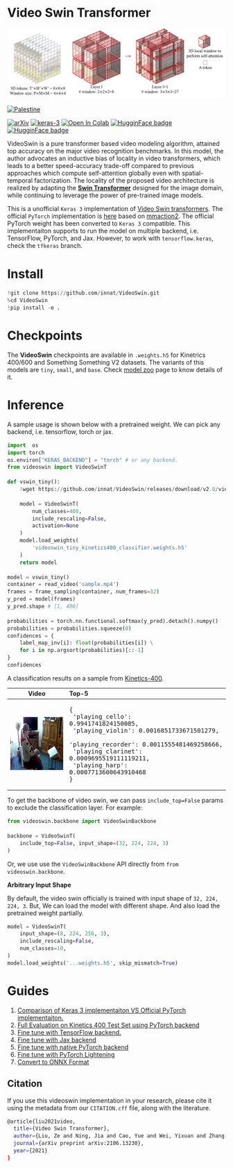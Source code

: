 # Video Swin Transformer

![](./assets/teaser.png)

[![Palestine](https://img.shields.io/badge/Free-Palestine-white?labelColor=green)](https://twitter.com/search?q=%23FreePalestine&src=typed_query)

[![arXiv](https://img.shields.io/badge/arXiv-2106.13230-darkred)](https://arxiv.org/abs/2106.13230) [![keras-3](https://img.shields.io/badge/keras-3-darkred
)]([?](https://img.shields.io/badge/keras-2.12-darkred)) [![Open In Colab](https://colab.research.google.com/assets/colab-badge.svg)](https://colab.research.google.com/drive/1Q7A700MEI10UomikqjQJANWyFZktJCT-?usp=sharing) [![HugginFace badge](https://img.shields.io/badge/🤗%20Hugging%20Face-Spaces-yellow.svg)](https://huggingface.co/spaces/innat/VideoSwin) [![HugginFace badge](https://img.shields.io/badge/🤗%20Hugging%20Face-Hub-yellow.svg)](https://huggingface.co/innat/videoswin)


VideoSwin is a pure transformer based video modeling algorithm, attained top accuracy on the major video recognition benchmarks. In this model, the author advocates an inductive bias of locality in video transformers, which leads to a better speed-accuracy trade-off compared to previous approaches which compute self-attention globally even with spatial-temporal factorization. The locality of the proposed video architecture is realized by adapting the [**Swin Transformer**](https://arxiv.org/abs/2103.14030) designed for the image domain, while continuing to leverage the power of pre-trained image models.

This is a unofficial `Keras 3` implementation of [Video Swin transformers](https://arxiv.org/abs/2106.13230). The official `PyTorch` implementation is [here](https://github.com/SwinTransformer/Video-Swin-Transformer) based on [mmaction2](https://github.com/open-mmlab/mmaction2). The official PyTorch weight has been converted to `Keras 3` compatible. This implementaiton supports to run the model on multiple backend, i.e. TensorFlow, PyTorch, and Jax. However, to work with `tensorflow.keras`, check the `tfkeras` branch.


# Install 

```python
!git clone https://github.com/innat/VideoSwin.git
%cd VideoSwin
!pip install -e . 
```

# Checkpoints

The **VideoSwin** checkpoints are available in `.weights.h5` for Kinetrics 400/600 and Something Something V2 datasets. The variants of this models are `tiny`, `small`, and `base`. Check [model zoo](https://github.com/innat/VideoSwin/blob/main/MODEL_ZOO.md) page to know details of it. 


# Inference

A sample usage is shown below with a pretrained weight. We can pick any backend, i.e. tensorflow, torch or jax.

```python
import  os
import torch
os.environ["KERAS_BACKEND"] = "torch" # or any backend.
from videoswin import VideoSwinT

def vswin_tiny():
    !wget https://github.com/innat/VideoSwin/releases/download/v2.0/videoswin_tiny_kinetics400_classifier.weights.h5 -q

    model = VideoSwinT(
        num_classes=400,
        include_rescaling=False,
        activation=None
    )
    model.load_weights(
        'videoswin_tiny_kinetics400_classifier.weights.h5'
    )
    return model

model = vswin_tiny()
container = read_video('sample.mp4')
frames = frame_sampling(container, num_frames=32)
y_pred = model(frames)
y_pred.shape # [1, 400]

probabilities = torch.nn.functional.softmax(y_pred).detach().numpy()
probabilities = probabilities.squeeze(0)
confidences = {
    label_map_inv[i]: float(probabilities[i]) \
    for i in np.argsort(probabilities)[::-1]
}
confidences
```
A classification results on a sample from [Kinetics-400](https://paperswithcode.com/dataset/kinetics-400-1).

| Video | Top-5 |
|:---:|:---|
| ![](./assets/view1.gif) | <pre>{<br>    'playing_cello': 0.9941741824150085,<br>    'playing_violin': 0.0016851733671501279,<br>    'playing_recorder': 0.0011555481469258666,<br>    'playing_clarinet': 0.0009695519111119211,<br>    'playing_harp': 0.0007713600643910468<br>}</pre> |


To get the backbone of video swin, we can pass `include_top=False` params to exclude the classification layer. For example:

```python
from videoswin.backbone import VideoSwinBackbone

backbone = VideoSwinT(
    include_top=False, input_shape=(32, 224, 224, 3)
)
```

Or, we use use the `VideoSwinBackbone` API directly from `from videoswin.backbone`.


**Arbitrary Input Shape**

By default, the video swin officially is trained with input shape of `32, 224, 224, 3`. But, We can load the model with different shape. And also load the pretrained weight partially.

```python
model = VideoSwinT(
    input_shape=(8, 224, 256, 3),
    include_rescaling=False,
    num_classes=10,
)
model.load_weights('...weights.h5', skip_mismatch=True)
```


# Guides

1. [Comparison of Keras 3 implementaiton VS Official PyTorch implementaiton.](guides/logit_checking)
2. [Full Evaluation on Kinetics 400 Test Set using PyTorch backend](guides/eval_benchmark/kerascv-kinetics-400-evaluation-in-pytorch.ipynb)
3. [Fine tune with TensorFlow backend.](guides/fine_tune/tf_videoswin_video_classification.ipynb)
4. [Fine tune with Jax backend](guides/fine_tune/jax_videoswin_video_classification.ipynb)
5. [Fine tune with native PyTorch backend](guides/fine_tune/torch_videoswin_video_classification.ipynb)
6. [Fine tune with PyTorch Lightening](guides/fine_tune/torch_lightning_videoswin_video_classification.ipynb)
7. [Convert to ONNX Format](guides/inference_conversion/convert-video-swin-to-onnx.ipynb)


##  Citation

If you use this videoswin implementation in your research, please cite it using the metadata from our `CITATION.cff` file, along with the literature.

```bash
@article{liu2021video,
  title={Video Swin Transformer},
  author={Liu, Ze and Ning, Jia and Cao, Yue and Wei, Yixuan and Zhang, Zheng and Lin, Stephen and Hu, Han},
  journal={arXiv preprint arXiv:2106.13230},
  year={2021}
}
```
